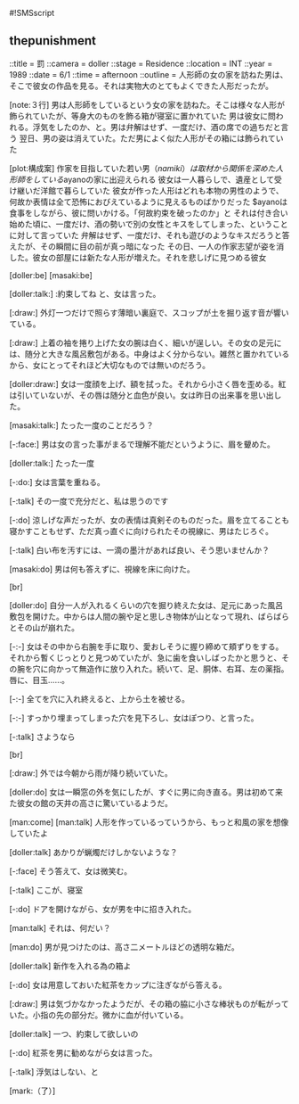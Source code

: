 #!SMSscript

## thepunishment

::title = 罰
::camera = doller
::stage = Residence
::location = INT
::year = 1989
::date = 6/1
::time = afternoon
::outline = 人形師の女の家を訪ねた男は、そこで彼女の作品を見る。それは実物大のとてもよくできた人形だったが。

[note:３行]
男は人形師をしているという女の家を訪ねた。そこは様々な人形が飾られていたが、等身大のものを飾る箱が寝室に置かれていた
男は彼女に問われる。浮気をしたのか、と。男は弁解はせず、一度だけ、酒の席での過ちだと言う
翌日、男の姿は消えていた。ただ男によく似た人形がその箱には飾られていた

[plot:構成案]
作家を目指していた若い男（$namiki）は取材から関係を深めた人形師をしている$ayanoの家に出迎えられる
彼女は一人暮らしで、遺産として受け継いだ洋館で暮らしていた
彼女が作った人形はどれも本物の男性のようで、何故か表情は全て恐怖におびえているように見えるものばかりだった
$ayanoは食事をしながら、彼に問いかける。「何故約束を破ったのか」と
それは付き合い始めた頃に、一度だけ、酒の勢いで別の女性とキスをしてしまった、ということに対して言っていた
弁解はせず、一度だけ、それも遊びのようなキスだろうと答えたが、その瞬間に目の前が真っ暗になった
その日、一人の作家志望が姿を消した。彼女の部屋には新たな人形が増えた。それを悲しげに見つめる彼女

[doller:be]
[masaki:be]

[doller:talk:]
:約束してね
と、女は言った。

[:draw:]
外灯一つだけで照らす薄暗い裏庭で、スコップが土を掘り返す音が響いている。

[:draw:]
上着の袖を捲り上げた女の腕は白く、細いが逞しい。その女の足元には、随分と大きな風呂敷包がある。中身はよく分からない。雑然と置かれているから、女にとってそれほど大切なものでは無いのだろう。

[doller:draw:]
女は一度顔を上げ、額を拭った。それから小さく唇を歪める。紅は引いていないが、その唇は随分と血色が良い。女は昨日の出来事を思い出した。

[masaki:talk:]
たった一度のことだろう？

[-:face:]
男は女の言った事がまるで理解不能だというように、眉を顰めた。

[doller:talk:]
たった一度

[-:do:]
女は言葉を重ねる。

[-:talk]
その一度で充分だと、私は思うのです

[-:do]
涼しげな声だったが、女の表情は真剣そのものだった。眉を立てることも寝かすこともせず、ただ真っ直ぐに向けられたその視線に、男はたじろぐ。

[-:talk]
白い布を汚すには、一滴の墨汁があれば良い、そう思いませんか？

[masaki:do]
男は何も答えずに、視線を床に向けた。

[br]

[doller:do]
自分一人が入れるくらいの穴を掘り終えた女は、足元にあった風呂敷包を開けた。中からは人間の腕や足と思しき物体が山となって現れ、ばらばらとその山が崩れた。

[-:-]
女はその中から右腕を手に取り、愛おしそうに握り締めて頬ずりをする。それから暫くじっとりと見つめていたが、急に歯を食いしばったかと思うと、その腕を穴に向かって無造作に放り入れた。続いて、足、胴体、右耳、左の薬指。唇に、目玉……。

[-:-]
全てを穴に入れ終えると、上から土を被せる。

[-:-]
すっかり埋まってしまった穴を見下ろし、女はぽつり、と言った。

[-:talk]
さようなら

[br]

[:draw:]
外では今朝から雨が降り続いていた。

[doller:do]
女は一瞬窓の外を気にしたが、すぐに男に向き直る。男は初めて来た彼女の館の天井の高さに驚いているようだ。

[man:come]
[man:talk]
人形を作っているっていうから、もっと和風の家を想像していたよ

[doller:talk]
あかりが蝋燭だけしかないような？

[-:face]
そう答えて、女は微笑む。

[-:talk]
ここが、寝室

[-:do]
ドアを開けながら、女が男を中に招き入れた。

[man:talk]
それは、何だい？

[man:do]
男が見つけたのは、高さ二メートルほどの透明な箱だ。

[doller:talk]
新作を入れる為の箱よ

[-:do]
女は用意しておいた紅茶をカップに注ぎながら答える。

[:draw:]
男は気づかなかったようだが、その箱の脇に小さな棒状ものが転がっていた。小指の先の部分だ。微かに血が付いている。

[doller:talk]
一つ、約束して欲しいの

[-:do]
紅茶を男に勧めながら女は言った。

[-:talk]
浮気はしない、と

[mark:（了）]
